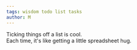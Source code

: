 ```yaml
---
tags: wisdom todo list tasks
author: M
---
```

Ticking things off a list is cool.<br>
Each time, it's like getting a little spreadsheet hug.